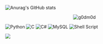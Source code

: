 ![Anurag's GitHub stats](https://github-readme-stats.vercel.app/api?username=g0dm0d&custom_title=g0dm0d:&count_private=true&show_icons=true&theme=discord_old_blurple)

<p align="center" ><img align="center" src="https://github-readme-stats.vercel.app/api/top-langs?username=g0dm0d&show_icons=true&locale=en&layout=compact" alt="g0dm0d" /></p>

![Python](https://img.shields.io/badge/python-3670A0?style=for-the-badge&logo=python&logoColor=ffdd54)
![C](https://img.shields.io/badge/c-%2300599C.svg?style=for-the-badge&logo=c&logoColor=white)
![C#](https://img.shields.io/badge/c%23-%23239120.svg?style=for-the-badge&logo=c-sharp&logoColor=white)
![MySQL](https://img.shields.io/badge/mysql-%2300f.svg?style=for-the-badge&logo=mysql&logoColor=white)
![Shell Script](https://img.shields.io/badge/shell_script-%23121011.svg?style=for-the-badge&logo=gnu-bash&logoColor=white)

![](https://komarev.com/ghpvc/?username=g0dm0d&label=PROFILE+VIEWS)
